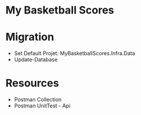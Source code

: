 # My Basketball Scores

# Migration
 - Set Default Projet: MyBasketballScores.Infra.Data
 - Update-Database

# Resources
 - Postman Collection
 - Postman UnitTest - Api
